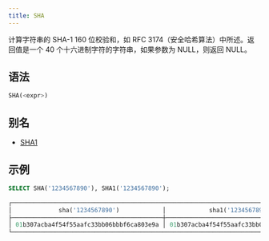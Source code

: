 ```yaml
---
title: SHA
---
```


计算字符串的 SHA-1 160 位校验和，如 RFC 3174（安全哈希算法）中所述。返回值是一个 40 个十六进制字符的字符串，如果参数为 NULL，则返回 NULL。

## 语法

```sql
SHA(<expr>)
```

## 别名

- [SHA1](sha1.md)

## 示例

```sql
SELECT SHA('1234567890'), SHA1('1234567890');

┌─────────────────────────────────────────────────────────────────────────────────────┐
│             sha('1234567890')            │            sha1('1234567890')            │
├──────────────────────────────────────────┼──────────────────────────────────────────┤
│ 01b307acba4f54f55aafc33bb06bbbf6ca803e9a │ 01b307acba4f54f55aafc33bb06bbbf6ca803e9a │
└─────────────────────────────────────────────────────────────────────────────────────┘
```